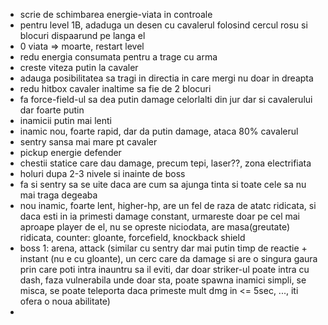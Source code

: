 - scrie de schimbarea energie-viata in controale
- pentru level 1B, adaduga un desen cu cavalerul folosind cercul rosu si blocuri dispaarund pe langa el
- 0 viata => moarte, restart level
- redu energia consumata pentru a trage cu arma
- creste viteza putin la cavaler
- adauga posibilitatea sa tragi in directia in care mergi nu doar in dreapta
- redu hitbox cavaler inaltime sa fie de 2 blocuri
- fa force-field-ul sa dea putin damage celorlalti din jur dar si cavalerului dar foarte putin
- inamicii putin mai lenti
- inamic nou, foarte rapid, dar da putin damage, ataca 80% cavalerul
- sentry sansa mai mare pt cavaler
- pickup energie defender
- chestii statice care dau damage, precum tepi, laser??, zona electrifiata
- holuri dupa 2-3 nivele si inainte de boss
- fa si sentry sa se uite daca are cum sa ajunga tinta si toate cele sa nu mai traga degeaba
- nou inamic, foarte lent, higher-hp, are un fel de raza de atatc ridicata, si daca esti in ia primesti damage constant, urmareste doar pe cel mai aproape player de el, nu se opreste niciodata, are masa(greutate) ridicata, counter: gloante, forcefield, knockback shield
- boss 1: arena, attack (similar cu sentry dar mai putin timp de reactie + instant (nu e cu gloante), un cerc care da damage si are o singura gaura prin care poti intra inauntru sa il eviti, dar doar striker-ul poate intra cu dash, faza vulnerabila unde doar sta, poate spawna inamici simpli, se misca, se poate teleporta daca primeste mult dmg in <= 5sec, ..., iti ofera o noua abilitate)
- 
